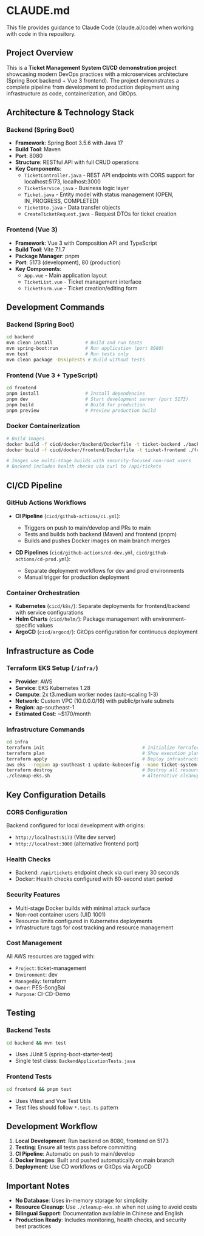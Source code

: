 # CLAUDE.md

This file provides guidance to Claude Code (claude.ai/code) when working with code in this repository.

## Project Overview

This is a **Ticket Management System CI/CD demonstration project** showcasing modern DevOps practices with a microservices architecture (Spring Boot backend + Vue 3 frontend). The project demonstrates a complete pipeline from development to production deployment using infrastructure as code, containerization, and GitOps.

## Architecture & Technology Stack

### Backend (Spring Boot)
- **Framework**: Spring Boot 3.5.6 with Java 17
- **Build Tool**: Maven
- **Port**: 8080
- **Structure**: RESTful API with full CRUD operations
- **Key Components**:
  - `TicketController.java` - REST API endpoints with CORS support for localhost:5173, localhost:3000
  - `TicketService.java` - Business logic layer
  - `Ticket.java` - Entity model with status management (OPEN, IN_PROGRESS, COMPLETED)
  - `TicketDto.java` - Data transfer objects
  - `CreateTicketRequest.java` - Request DTOs for ticket creation

### Frontend (Vue 3)
- **Framework**: Vue 3 with Composition API and TypeScript
- **Build Tool**: Vite 7.1.7
- **Package Manager**: pnpm
- **Port**: 5173 (development), 80 (production)
- **Key Components**:
  - `App.vue` - Main application layout
  - `TicketList.vue` - Ticket management interface
  - `TicketForm.vue` - Ticket creation/editing form

## Development Commands

### Backend (Spring Boot)
```bash
cd backend
mvn clean install            # Build and run tests
mvn spring-boot:run          # Run application (port 8080)
mvn test                     # Run tests only
mvn clean package -DskipTests # Build without tests
```

### Frontend (Vue 3 + TypeScript)
```bash
cd frontend
pnpm install                 # Install dependencies
pnpm dev                     # Start development server (port 5173)
pnpm build                   # Build for production
pnpm preview                 # Preview production build
```

### Docker Containerization
```bash
# Build images
docker build -f cicd/docker/backend/Dockerfile -t ticket-backend ./backend
docker build -f cicd/docker/frontend/Dockerfile -t ticket-frontend ./frontend

# Images use multi-stage builds with security-focused non-root users
# Backend includes health checks via curl to /api/tickets
```

## CI/CD Pipeline

### GitHub Actions Workflows
- **CI Pipeline** (`cicd/github-actions/ci.yml`):
  - Triggers on push to main/develop and PRs to main
  - Tests and builds both backend (Maven) and frontend (pnpm)
  - Builds and pushes Docker images on main branch merges

- **CD Pipelines** (`cicd/github-actions/cd-dev.yml`, `cicd/github-actions/cd-prod.yml`):
  - Separate deployment workflows for dev and prod environments
  - Manual trigger for production deployment

### Container Orchestration
- **Kubernetes** (`cicd/k8s/`): Separate deployments for frontend/backend with service configurations
- **Helm Charts** (`cicd/helm/`): Package management with environment-specific values
- **ArgoCD** (`cicd/argocd/`): GitOps configuration for continuous deployment

## Infrastructure as Code

### Terraform EKS Setup (`/infra/`)
- **Provider**: AWS
- **Service**: EKS Kubernetes 1.28
- **Compute**: 2x t3.medium worker nodes (auto-scaling 1-3)
- **Network**: Custom VPC (10.0.0.0/16) with public/private subnets
- **Region**: ap-southeast-1
- **Estimated Cost**: ~$170/month

### Infrastructure Commands
```bash
cd infra
terraform init                                    # Initialize Terraform
terraform plan                                    # Show execution plan
terraform apply                                   # Deploy infrastructure
aws eks --region ap-southeast-1 update-kubeconfig --name ticket-system-eks  # Configure kubectl
terraform destroy                                 # Destroy all resources
./cleanup-eks.sh                                  # Alternative cleanup script
```

## Key Configuration Details

### CORS Configuration
Backend configured for local development with origins:
- `http://localhost:5173` (Vite dev server)
- `http://localhost:3000` (alternative frontend port)

### Health Checks
- Backend: `/api/tickets` endpoint check via curl every 30 seconds
- Docker: Health checks configured with 60-second start period

### Security Features
- Multi-stage Docker builds with minimal attack surface
- Non-root container users (UID 1001)
- Resource limits configured in Kubernetes deployments
- Infrastructure tags for cost tracking and resource management

### Cost Management
All AWS resources are tagged with:
- `Project`: ticket-management
- `Environment`: dev
- `ManagedBy`: terraform
- `Owner`: PES-SongBai
- `Purpose`: CI-CD-Demo

## Testing

### Backend Tests
```bash
cd backend && mvn test
```
- Uses JUnit 5 (spring-boot-starter-test)
- Single test class: `BackendApplicationTests.java`

### Frontend Tests
```bash
cd frontend && pnpm test
```
- Uses Vitest and Vue Test Utils
- Test files should follow `*.test.ts` pattern

## Development Workflow

1. **Local Development**: Run backend on 8080, frontend on 5173
2. **Testing**: Ensure all tests pass before committing
3. **CI Pipeline**: Automatic on push to main/develop
4. **Docker Images**: Built and pushed automatically on main branch
5. **Deployment**: Use CD workflows or GitOps via ArgoCD

## Important Notes

- **No Database**: Uses in-memory storage for simplicity
- **Resource Cleanup**: Use `./cleanup-eks.sh` when not using to avoid costs
- **Bilingual Support**: Documentation available in Chinese and English
- **Production Ready**: Includes monitoring, health checks, and security best practices